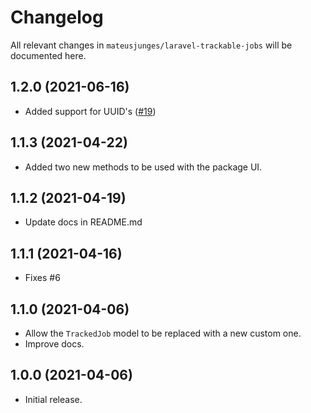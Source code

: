 # Changelog

All relevant changes in `mateusjunges/laravel-trackable-jobs` will be documented here.

## 1.2.0 (2021-06-16)
- Added support for UUID's ([#19](https://github.com/mateusjunges/trackable-jobs-for-laravel/issues/19))

## 1.1.3 (2021-04-22)
- Added two new methods to be used with the package UI.

## 1.1.2 (2021-04-19)
- Update docs in README.md

## 1.1.1 (2021-04-16)
- Fixes #6

## 1.1.0 (2021-04-06)
- Allow the `TrackedJob` model to be replaced with a new custom one.
- Improve docs.

## 1.0.0 (2021-04-06)
- Initial release.
